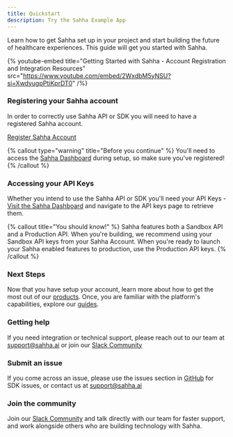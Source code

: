 ```yaml
---
title: Quickstart
description: Try the Sahha Example App
---
```


Learn how to get Sahha set up in your project and start building the future of healthcare experiences. This guide will get you started with Sahha.

{% youtube-embed title="Getting Started with Sahha - Account Registration and Integration Resources" src="https://www.youtube.com/embed/2WxdbM5yNSU?si=XwdyugpPtiKprDT0" /%}

### Registering your Sahha account

In order to correctly use Sahha API or SDK you will need to have a registered Sahha account.

[Register Sahha Account](https://app.sahha.ai/auth/register)

{% callout type="warning" title="Before you continue" %}
You'll need to access the [Sahha Dashboard](https://app.sahha.ai) during setup, so make sure you've registered!
{% /callout %}

### Accessing your API Keys

Whether you intend to use the Sahha API or SDK you'll need your API Keys - [Visit the Sahha Dashboard](https://app.sahha.ai) and navigate to the API keys page to retrieve them.

{% callout title="You should know!" %}
Sahha features both a Sandbox API and a Production API. When you're building, we recommend using your Sandbox API keys from your Sahha Account. When you're ready to launch your Sahha enabled features to production, use the Production API keys.
{% /callout %}

### Next Steps

Now that you have setup your account, learn more about how to get the most out of our [products](/docs/products/scores). Once, you are familiar with the platform's capabilities, explore our [guides](/docs/guides/webhooks).

### Getting help

If you need integration or technical support, please reach out to our team at support@sahha.ai or join our [Slack Community](https://join.slack.com/t/sahhacommunity/shared_invite/zt-1w0fmfbvk-qUwQ83tJgXyjT9XSxJvKIw)

### Submit an issue

If you come across an issue, please use the issues section in [GitHub](https://github.com/sahha-ai) for SDK issues, or contact us at support@sahha.ai

### Join the community

Join our [Slack Community](https://join.slack.com/t/sahhacommunity/shared_invite/zt-1w0fmfbvk-qUwQ83tJgXyjT9XSxJvKIw) and talk directly with our team for faster support, and work alongside others who are building technology with Sahha.
